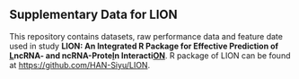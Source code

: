 ## Supplementary Data for LION

This repository contains datasets, raw performance data and feature date used in study **LION: An Integrated R Package for Effective Prediction of <ins>L</ins>ncRNA- and ncRNA-Prote<ins>I</ins>n Interacti<ins>ON</ins>**. R package of LION can be found at https://github.com/HAN-Siyu/LION.
